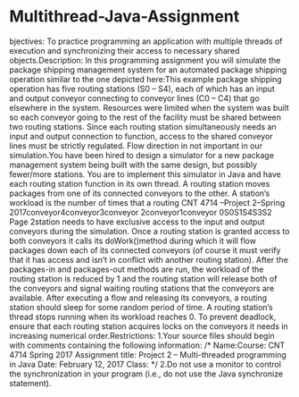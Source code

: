 # Multithread-Java-Assignment
bjectives:  To  practice  programming  an  application  with  multiple  threads  of  execution  and synchronizing their access to necessary shared objects.Description:  In this programming assignment you will simulate the package shipping management system for an automated package shipping operation similar to the one depicted here:This example package shipping operation has five routing stations (S0   –   S4), each of which has an input and output conveyor connecting to conveyor lines (C0   –   C4) that go elsewhere in the system.  Resources were limited when the system was built so each conveyor going to the rest of the facility must  be  shared  between  two  routing  stations.    Since  each  routing station  simultaneously  needs  an  input  and  output  connection  to  function,  access  to  the  shared  conveyor lines  must  be  strictly  regulated.  Flow direction in not important in our simulation.You have been hired to design a simulator for a new package management system being built with the same design, but possibly fewer/more stations.  You are to implement this simulator in Java and have each routing station function in its own thread.  A routing station moves packages from one of its  connected  conveyors  to  the  other.    A  station’s  workload  is  the  number  of  times  that  a  routing CNT 4714 –Project 2–Spring 2017conveyor4conveyor3conveyor 2conveyor1conveyor 0S0S1S4S3S2
Page 2station  needs  to  have  exclusive access  to  the  input  and  output  conveyors  during  the  simulation.    Once  a  routing station  is  granted  access  to  both  conveyors  it  calls  its  doWork()method  during  which it will flow packages down each of its connected conveyors (of course it must verify that it has access and isn’t in conflict with another routing station).  After the packages-in and packages-out methods are run, the workload of the routing station is reduced by 1 and the routing station will release  both  of  the  conveyors  and  signal  waiting  routing stations  that  the  conveyors  are  available.  After executing a flow and releasing its conveyors, a routing station should sleep for some random period of time.  A routing station’s thread stops running when its workload reaches 0.  To prevent deadlock,  ensure  that  each  routing station  acquires  locks  on  the  conveyors  it  needs  in  increasing  numerical order.Restrictions: 1.Your source files should begin with comments containing the following information: /* Name:<your name goes here>Course: CNT 4714 Spring 2017 Assignment title: Project 2 – Multi-threaded programming in Java Date:  February 12, 2017 Class:  <name of class goes here>*/ 2.Do  not  use  a  monitor  to  control  the  synchronization  in  your  program  (i.e.,  do  not  use  the  Java synchronize statement). 
